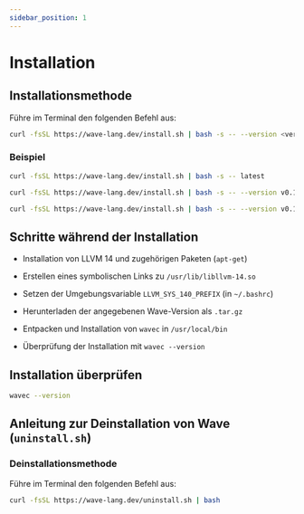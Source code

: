 ```yaml
---
sidebar_position: 1
---
```


# Installation

## Installationsmethode

Führe im Terminal den folgenden Befehl aus:

```bash
curl -fsSL https://wave-lang.dev/install.sh | bash -s -- --version <version>
```

### Beispiel

```bash
curl -fsSL https://wave-lang.dev/install.sh | bash -s -- latest
```

```bash
curl -fsSL https://wave-lang.dev/install.sh | bash -s -- --version v0.1.3-pre-beta
```

```bash
curl -fsSL https://wave-lang.dev/install.sh | bash -s -- --version v0.1.3-pre-beta-nightly-2025-07-11
```

## Schritte während der Installation
- Installation von LLVM 14 und zugehörigen Paketen (`apt-get`)

- Erstellen eines symbolischen Links zu `/usr/lib/libllvm-14.so`

- Setzen der Umgebungsvariable `LLVM_SYS_140_PREFIX` (in `~/.bashrc`)

- Herunterladen der angegebenen Wave-Version als `.tar.gz`

- Entpacken und Installation von `wavec` in `/usr/local/bin`

- Überprüfung der Installation mit `wavec --version`

## Installation überprüfen

```bash
wavec --version
```

## Anleitung zur Deinstallation von Wave (`uninstall.sh`)
### Deinstallationsmethode
Führe im Terminal den folgenden Befehl aus:

```bash
curl -fsSL https://wave-lang.dev/uninstall.sh | bash
```
